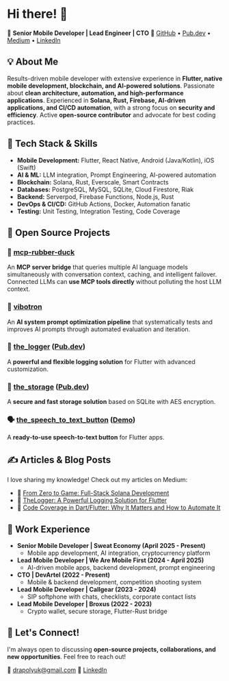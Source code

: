 # Hi there! 👋

🚀 **Senior Mobile Developer | Lead Engineer | CTO**
🔗 [GitHub](https://github.com/nesquikm) • [Pub.dev](https://pub.dev/publishers/thenes.xyz/packages) • [Medium](https://medium.com/@drapolyuk) • [LinkedIn](https://www.linkedin.com/in/mikhail-drapolyuk-38832593/)

## 💡 About Me
Results-driven mobile developer with extensive experience in **Flutter, native mobile development, blockchain, and AI-powered solutions**. Passionate about **clean architecture, automation, and high-performance applications**. Experienced in **Solana, Rust, Firebase, AI-driven applications, and CI/CD automation**, with a strong focus on **security and efficiency**. Active **open-source contributor** and advocate for best coding practices.

## 🔧 Tech Stack & Skills
- **Mobile Development:** Flutter, React Native, Android (Java/Kotlin), iOS (Swift)
- **AI & ML:** LLM integration, Prompt Engineering, AI-powered automation
- **Blockchain:** Solana, Rust, Everscale, Smart Contracts
- **Databases:** PostgreSQL, MySQL, SQLite, Cloud Firestore, Riak
- **Backend:** Serverpod, Firebase Functions, Node.js, Rust
- **DevOps & CI/CD:** GitHub Actions, Docker, Automation fanatic
- **Testing:** Unit Testing, Integration Testing, Code Coverage

## 📌 Open Source Projects
### 🦆 [mcp-rubber-duck](https://github.com/nesquikm/mcp-rubber-duck)
An **MCP server bridge** that queries multiple AI language models simultaneously with conversation context, caching, and intelligent failover. Connected LLMs can **use MCP tools directly** without polluting the host LLM context.

### 🤖 [vibotron](https://github.com/nesquikm/vibotron)
An **AI system prompt optimization pipeline** that systematically tests and improves AI prompts through automated evaluation and iteration.

### 🚀 [the_logger](https://github.com/nesquikm/the_logger) ([Pub.dev](https://pub.dev/packages/the_logger))
A **powerful and flexible logging solution** for Flutter with advanced customization.

### 🔐 [the_storage](https://github.com/nesquikm/the_storage) ([Pub.dev](https://pub.dev/packages/the_storage))
A **secure and fast storage solution** based on SQLite with AES encryption.

### 🗣️ [the_speech_to_text_button](https://github.com/nesquikm/the_speech_to_text_button) ([Demo](https://nesquikm.github.io/the_speech_to_text_button/))
A **ready-to-use speech-to-text button** for Flutter apps.

## ✍️ Articles & Blog Posts
I love sharing my knowledge! Check out my articles on Medium:
- 📜 [From Zero to Game: Full-Stack Solana Development](https://medium.com/@drapolyuk/from-zero-to-game-full-stack-solana-development-simplified-9a6aa5239187)
- 📜 [TheLogger: A Powerful Logging Solution for Flutter](https://medium.com/@drapolyuk/thelogger-a-powerful-and-flexible-logging-solution-for-flutter-f697d65ca383)
- 📜 [Code Coverage in Dart/Flutter: Why It Matters and How to Automate It](https://medium.com/@drapolyuk/code-coverage-in-dart-flutter-why-it-matters-and-how-to-automate-it-3a5e60bfd088)

## 💼 Work Experience
- **Senior Mobile Developer | Sweat Economy (April 2025 - Present)**
  - Mobile app development, AI integration, cryptocurrency platform
- **Lead Mobile Developer | We Are Mobile First (2024 - April 2025)**
  - AI-driven mobile apps, backend development, prompt engineering
- **CTO | DevArtel (2022 - Present)**
  - Mobile & backend development, competition shooting system
- **Lead Mobile Developer | Callgear (2023 - 2024)**
  - SIP softphone with chats, checklists, corporate contact lists
- **Lead Mobile Developer | Broxus (2022 - 2023)**
  - Crypto wallet, secure storage, Flutter-Rust bridge

## 🎯 Let's Connect!
I'm always open to discussing **open-source projects, collaborations, and new opportunities**. Feel free to reach out!

📧 drapolyuk@gmail.com
💼 [LinkedIn](https://www.linkedin.com/in/mikhail-drapolyuk-38832593/)
